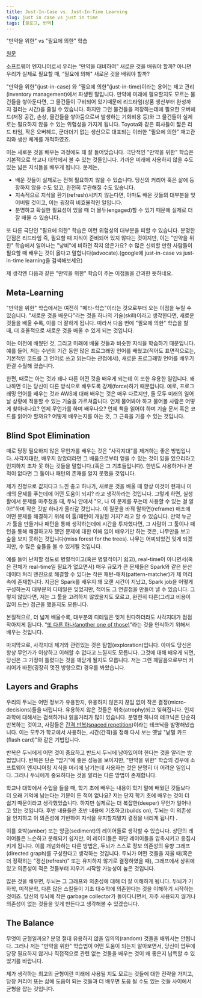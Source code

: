 ```yaml
---
title: Just-In-Case vs. Just-In-Time Learning
slug: just in case vs just in time
tags: [블로그, 번역]
---
```


"만약을 위한" vs "필요에 의한" 학습 

[원문](https://hackernoon.com/just-in-case-vs-just-in-time-learning-c87f61d24360) 

소프트웨어 엔지니어로서 우리는 “만약을 대비하여” 새로운 것을 배워야 할까? 아니면 우리가 실제로 필요할 때, “필요에 의해" 새로운 것을 배워야 할까? 

"만약을 위한"(just-in-case) 와 "필요에 의한"(just-in-time)이라는 용어는 재고 관리(inventory management)에서 파생된 말입니다. 만약에 미래에 필요할지도 모르는 물건들을 쌓아둔다면, 그 물건들이 구비되어 있기때문에 리드타임(상품 생산부터 완성까지 걸리는 시간)을 줄일 수 있습니다. 하지만 그런 물건들을 저장하는데에 필요한 오버헤드(저장 공간, 손상, 물건들을 쌓아둠으로써 발생하는 기회비용 등)와 그 물건들이 실제로는 필요하지 않을 수 있는 위험성을 가지게 됩니다. Toyota와 같은 회사들이 짧은 리드 타임, 작은 오버헤드, 군더더기 없는 생산으로 대표되는 이러한 "필요에 의한" 재고관리와 생산 체계를 개척하였죠.

이는 새로운 것을 배우는 과정에도 꽤 잘 들어맞습니다. 극단적인 "만약을 위한" 학습은 기본적으로 학교나 대학에서 볼 수 있는 것들입니다. 가까운 미래에 사용하지 않을 수도 있는 넓은 지식들을 배우게 됩니다. 문제는,

* 배운 것들이 실제로는 전혀 필요하지 않을 수 있습니다. 당신의 커리어 혹은 삶에 등장하지 않을 수도 있고, 완전히 무관해질 수도 있습니다. 
* 지속적으로 지식을 환기(refresh)시키지 않는다면, 아마도 배운 것들의 대부분을 잊어버릴 것이고, 이는 굉장히 비효율적인 일입니다.
* 분명하고 확실한 필요성이 있을 때 더 몰두(engaged)할 수 있기 때문에 실제로 더 잘 배울 수 있습니다.

또 다른 극단인 "필요에 의한" 학습은 이런 위험성의 대부분을 피할 수 있습니다. 분명한 단점은 리드타임 즉, 필요할 때 지식이 준비되어 있지 않다는 것이지만, 이는 "만약을 위한" 학습에서 일어나는 "낭비"에 비하면 작지 않은가요? 수 많은 신뢰할 만한 사람들이 필요할 때 배우는 것이 옳다고 말합니다(advocate).(google에 just-in-case vs just-in-time learning을 검색해보세요)

제 생각엔 다음과 같은 "만약을 위한" 학습이 주는 이점들을 간과한 듯하네요.

## Meta-Learning 
"만약을 위한" 학습에서는 여전히 "메타-학습"이라는 것으로부터 오는 이점을 누릴 수 있습니다. "새로운 것을 배운다"라는 것을 하나의 기술(skill)이라고 생각한다면, 새로운 것들을 배울 수록, 이를 더 잘하게 됩니다. 따라서 다음 번에 "필요에 의한" 학습을 할 때, 더 효율적으로 새로운 것을 배울 수 있게 되는 것입니다. 

이는 이전에 배웠던 것, 그리고 미래에 배울 것들과 비슷한 지식을 학습하기 때문입니다. 예를 들어, 저는 수년의 기간 동안 많은 프로그래밍 언어를 배웠고(적어도 표면적으로는, 기본적인 코드를 그 언어로 쓰고 읽는다는 관점에서), 새로운 프로그래밍 언어를 배우기 한결 수월해 졌습니다.

한편, 때로는 아는 것과 꽤나 다른 어떤 것을 배우게 되는데 이 또한 유용한 일입니다. 왜냐하면 이는 당신이 다른 방식으로 배우도록 강제(force)하기 때문입니다. 예로, 프로그래밍 언어를 배우는 것과 AWS에 대해 배우는 것은 매우 다르지만, 둘 모두 미래의 일어날 상황에 적용할 수 있는 기술을 가르쳐줍니다. 언제 물어봐야 하고 물어볼 사람은 어떻게 찾아내나요? 언제 무언가를 하며 배우나요? 언제 책을 읽어야 하며 기술 문서 혹은 코드를 읽어야 할까요? 어떻게 배우는지를 아는 것, 그 근육을 기를 수 있는 것입니다.

## Blind Spot Elimination
때로 당장 필요하지 않은 무언가를 배우는 것은 "사각지대"를 제거하는 좋은 방법입니다. 사각지대란, 배우지 않았더라면 그 배움으로부터 얻을 수 있는 것이 있을 있으리라고 인지하지 조차 못 하는 것들을 말합니다.(혹은 그 기초들입니다). 한번도 사용하거나 본적이 없다면 그 툴이나 패턴의 존재를 알지 못했을 것입니다.

제가 진정으로 값지다고 느낀 충고 하나가, 새로운 것을 배울 때 항상 이것이 현재나 미래의 문제를 푸는데에 어떤 도움이 되지? 라고 생각하라는 것입니다. 그렇게 하면, 실생활에서 문제를 마주쳤을 때, 두뇌 안에서 "오, 나 이 문제를 푸는데 사용할 수 있는 걸 알아!"하며 작은 깃발 하나가 올라갈 것입니다. 이 질문을 바꿔 말하면(reframe) 애초에 어떤 문제를 해결하기 위해 이 툴/패턴이 개발된 거지? 라고 할 수 있습니다. 만약 누군가 툴을 만들거나 패턴을 통해 생각하는데에 시간을 투자했다면, 그 사람이 그 툴이나 패턴을 통해 해결하고자 했던 문제에 대한 이해 없이 배우기만 하는 것은, 나무만을 보고 숲을 보지 못하는 것입니다(miss forest for the trees). 나무는 어찌되었건 잊게 되겠지만, 수 많은 숲들을 볼 수 있게될 것입니다.

예를 들어 난처할 정도로 병렬적이고(혹은 병렬적이기 쉽고), real-time이 아니면서(혹은 전체가 real-time일 필요가 없으면서) 매우 규모가 큰 문제들은 Spark와 같은 분산 데이터 처리 엔진으로 해결할 수 있다는 작은 패턴-매처(pattern-matcher)가 제 머리 속에 존재합니다. 지금은 Spark를 배우지 꽤 오랜 시간이 지났고, Spark job을 어떻게 구성하는지 대부분의 디테일은 잊었지만, 적어도 그 연결점을 만들어 낼 수 있습니다. 그렇지 않았다면, 저는 그 툴을 고려하지 않았을지도 모르고, 완전히 다른(그리고 비용이 많이 드는) 접근을 했을지도 모릅니다. 

본질적으로, 더 넓게 배울수록, 대부분의 디테일은 잊게 된다하더라도 사각지대가 점점 작아지게 됩니다. “[또 다른 하나(another one of those)](http://jareddees.com/another-one-of-those/)"라는 것을 인식하기 위해서 배우는 것입니다.

마지막으로, 사각지대 제거와 관련있는 것은 탐험(exploration)입니다. 아마도 당신은 항상 무언가가 이상하고 이해할 수 없다고 느낄지도 모릅니다. 그것에 대해 배우게 되면, 당신은 그 가정이 틀렸다는 것을 깨닫게 될지도 모릅니다. 저는 그런 깨달음으로부터 커리어가 바뀐(굉장히 멋진 방향으로) 경우를 봐왔습니다.

## Layers and Graphs
우리의 두뇌는 어떤 정보가 유용한지, 유용하지 않은지 끊임 없이 작은 결정(micro-decisions)들을 내립니다. 유용하지 않은 것들은 위축(atrophy)되고 잊혀집니다. 인지 과학에 대해서는 검색하거나 읽을거리가 많이 있습니다. 분명한 하나의 테크닉은 단순히 반복하는 것이고, 사람들은 [간격 반복(spaced repetition](https://en.wikipedia.org/wiki/Spaced_repetition))이라는 테크닉을 발명해냈습니다. 이는 모두가 학교에서 사용하는, 시간(간격)을 정해 다시 보는 옛날 "낱말 카드(flash card)"와 같은 기법입니다.

반복은 두뇌에게 어떤 것이 중요하고 반드시 두뇌에 남아있어야 한다는 것을 알리는 방법입니다. 반복은 단순 "암기"에 좋은 성능을 보이지만, "만약을 위한" 학습의 경우에 소프트웨어 엔지니어링 지식을 머리에 남기는데 사용하는 것은 분명히 더 어려운 일입니다. 그러나 두뇌에게 중요하다는 것을 알리는 다른 방법이 존재합니다.

학교나 대학에서 수업을 들을 때, 학기 초에 배우는 내용이 학기 말에 배웠던 것들보다 더 오래 기억에 남는다는 기분이 든 적이 없나요? 저는 단지 학기 초에 배우는 것이 더 쉽기 때문이라고 생각했었습니다. 하지만 실제로는 더 복잡한(deeper) 무언가 일어나고 있는 것입니다. 후반 내용들은 초반 내용에 기초하고(builds on), 두뇌는 이 의존성을 인지하고 이 의존성에 기반하여 지식을 유지할지말지 결정을 내리게 됩니다 .

이를 호박(amber) 또는 앙금(sediment)의 레이어들로 생각할 수 있습니다. 상단의 레이어들은 느슨하고 분해되기 쉽지만, 이 레이이들은 하단 레이이들을 압축시키고 응집시키게 됩니다. 이를 개념화하는 다른 방법은, 두뇌가 스스로 정보 의존성의 유향 그래프(directed graph)를 구성한다고 생각하는 것입니다. 두뇌가 어떤 것들을 지울 때(혹은 더 정확히는 "갱신(refresh)" 또는 유지하지 않기로 결정하였을 때), 그래프에서 상위에 있고 의존성이 적은 것들부터 지우기 시작할 가능성이 높은 것입니다.

많은 것을 배우면, 두뇌는 그 그래프와 의존성에 대해 더 잘 이해하게 됩니다. 두뇌가 기하학, 미적분학, 다른 많은 스킬들이 기초 대수학에 의존한다는 것을 이해하기 시작하는 것이죠. 당신의 두뇌에 작은 garbage collector가 돌아다니면서, 자주 사용되지 않거나 의존성이 없는 것들을 잊게 만든다고 생각해볼 수 있겠습니다.

## The Balance
무엇이 균형일까요? 분명 절대 유용하지 않을 임의의(random) 것들을 배워서는 안됩니다. 그러나 저는 "만약을 위한" 학습법이 어떤 도움이 되는지 알아보면서, 당신이 업무에 당장 필요하지 않거나 직접적으로 관련 없는 것들을 배우는 것이 왜 좋은지 납득할 수 있었기를 바랍니다.

제가 생각하는 최고의 균형이란 미래에 사용될 지도 모르는 것들에 대한 전략을 가지고, 당장 커리어 또는 삶에 도움이 되는 것들과 더 배우면 도움 될 수도 있는 것들 사이에서 균형을 잡는 것입니다.
